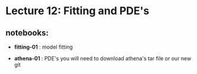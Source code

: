 Lecture 12: Fitting and PDE's
=============================


## notebooks:


* **fitting-01** : model fitting

* **athena-01** : PDE's
  you will need to download athena's tar file or our new git
